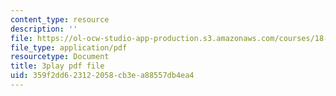 ```yaml
---
content_type: resource
description: ''
file: https://ol-ocw-studio-app-production.s3.amazonaws.com/courses/18-03sc-differential-equations-fall-2011/359f2dd623122058cb3ea88557db4ea4_UCpMao94iFg.pdf
file_type: application/pdf
resourcetype: Document
title: 3play pdf file
uid: 359f2dd6-2312-2058-cb3e-a88557db4ea4
---
```

